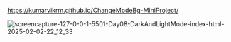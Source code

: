 https://kumarvikrm.github.io/ChangeModeBg-MiniProject/

![screencapture-127-0-0-1-5501-Day08-DarkAndLightMode-index-html-2025-02-02-22_12_33](https://github.com/user-attachments/assets/93161a43-ca9d-42d3-a1ed-bea7ec1d0e44)
